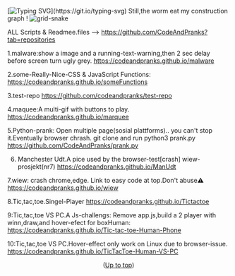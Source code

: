 <a id="up"></a>
[![Typing SVG](https://readme-typing-svg.demolab.com?font=Fira+Code&duration=2000&pause=500&color=F7697A&background=A1A1A100&width=435&lines=Code+And+Pranks+info+and%2C+;+live+test+links+for+code+fun.)](https://git.io/typing-svg)
Still,the worm eat my construction graph !
![grid-snake](https://user-images.githubusercontent.com/94220731/198875879-db8010bf-01c8-4f34-98c7-3dd8a0a6e734.svg)

ALL Scripts & Readmee.files -->
https://github.com/CodeAndPranks?tab=repositories

1.malware:show a image and a running-text-warning,then 2 sec delay before screen turn ugly grey.
https://codeandpranks.github.io/malware 

2.some-Really-Nice-CSS & JavaScript Functions:
https://codeandpranks.github.io/someFunctions

3.test-repo
https://github.com/codeandpranks/test-repo

4.maquee:A multi-gif with buttons to play.
https://codeandpranks.github.io/marquee

5.Python-prank: Open multiple page(sosial plattforms).. you can't stop it.Eventually browser chrash.
git clone and run python3 prank.py
https://github.com/CodeAndPranks/prank.py

6. Manchester Udt.A pice used by the browser-test[crash] wiew-prosjekt(nr7)
https://codeandpranks.github.io/ManUdt

7.wiew: crash chrome,edge.
Link to easy code at top.Don't abuse⚠️
https://codeandpranks.github.io/wiew

8.Tic,tac,toe.Singel-Player
https://codeandpranks.github.io/Tictactoe

9:Tic,tac,toe VS PC.A Js-challengs:
Remove app.js,build a 2 player with winn,draw,and hover-efect for boxHuman:
https://codeandpranks.github.io/Tic-tac-toe-Human-Phone

10:Tic,tac,toe VS PC.Hover-effect only work on Linux due to browser-issue.
https://codeandpranks.github.io/TicTacToe-Human-VS-PC

<p align="center">(<a href="#up">Up to top</a>)</p>
